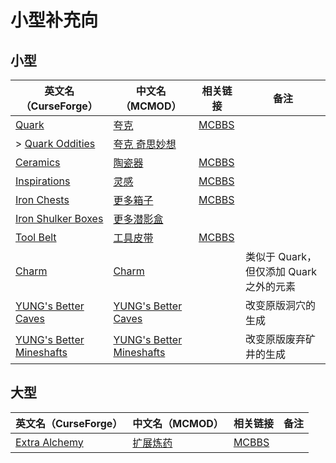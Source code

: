 # 小型补充向

## 小型

| 英文名（CurseForge）                                                                                   | 中文名（MCMOD）                                                  | 相关链接                                              | 备注                                    |
| ------------------------------------------------------------------------------------------------------ | ---------------------------------------------------------------- | ----------------------------------------------------- | --------------------------------------- |
| [Quark](https://www.curseforge.com/minecraft/mc-mods/quark)                                            | [夸克](https://www.mcmod.cn/class/527.html)                      | [MCBBS](https://www.mcbbs.net/thread-648145-1-1.html) |                                         |
| > [Quark Oddities](https://www.curseforge.com/minecraft/mc-mods/quark-oddities)                        | [夸克 奇思妙想](https://www.mcmod.cn/class/1823.html)            |                                                       |                                         |
| [Ceramics](https://www.curseforge.com/minecraft/mc-mods/ceramics)                                      | [陶瓷器](https://www.mcmod.cn/class/1427.html)                   | [MCBBS](https://www.mcbbs.net/thread-686501-1-1.html) |                                         |
| [Inspirations](https://www.curseforge.com/minecraft/mc-mods/inspirations)                              | [灵感](https://www.mcmod.cn/class/1122.html)                     | [MCBBS](https://www.mcbbs.net/thread-940567-1-1.html) |                                         |
| [Iron Chests](https://www.curseforge.com/minecraft/mc-mods/iron-chests)                                | [更多箱子](https://www.mcmod.cn/class/20.html)                   | [MCBBS](https://www.mcbbs.net/thread-372723-1-1.html) |                                         |
| [Iron Shulker Boxes](https://www.curseforge.com/minecraft/mc-mods/iron-shulker-boxes)                  | [更多潜影盒](https://www.mcmod.cn/class/1974.html)               |                                                       |                                         |
| [Tool Belt](https://www.curseforge.com/minecraft/mc-mods/tool-belt)                                    | [工具皮带](https://www.mcmod.cn/class/2649.html)                 | [MCBBS](https://www.mcbbs.net/thread-677629-1-1.html) |                                         |
| [Charm](https://www.curseforge.com/minecraft/mc-mods/charm)                                            | [Charm](https://www.mcmod.cn/class/2069.html)                    |                                                       | 类似于 Quark，但仅添加 Quark 之外的元素 |
| [YUNG's Better Caves](https://www.curseforge.com/minecraft/mc-mods/yungs-better-caves)                 | [YUNG's Better Caves](https://www.mcmod.cn/class/1981.html)      |                                                       | 改变原版洞穴的生成                      |
| [YUNG's Better Mineshafts](https://www.curseforge.com/minecraft/mc-mods/yungs-better-mineshafts-forge) | [YUNG's Better Mineshafts](https://www.mcmod.cn/class/2788.html) |                                                       | 改变原版废弃矿井的生成                  |

## 大型

| 英文名（CurseForge）                                                        | 中文名（MCMOD）                                  | 相关链接                                              | 备注 |
| --------------------------------------------------------------------------- | ------------------------------------------------ | ----------------------------------------------------- | ---- |
| [Extra Alchemy](https://www.curseforge.com/minecraft/mc-mods/extra-alchemy) | [扩展炼药](https://www.mcmod.cn/class/2397.html) | [MCBBS](https://www.mcbbs.net/thread-871236-1-1.html) |      |
